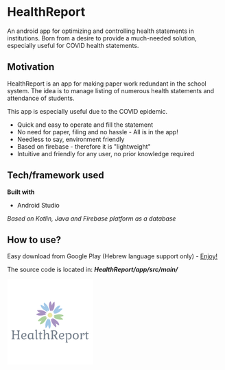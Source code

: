 # HealthReport

An android app for optimizing and controlling health statements in institutions.
Born from a desire to provide a much-needed solution, especially useful for COVID health statements. 

## Motivation

HealthReport is an app for making paper work redundant in the school system.
The idea is to manage listing of numerous health statements and attendance of students.

This app is especially useful due to the COVID epidemic.
* Quick and easy to operate and fill the statement
* No need for paper, filing and no hassle - All is in the app!
* Needless to say, environment friendly
* Based on firebase - therefore it is "lightweight"
* Intuitive and friendly for any user, no prior knowledge required

## Tech/framework used

**Built with**
* Android Studio

*Based on Kotlin, Java and Firebase platform as a database*

## How to use?
Easy download from Google Play (Hebrew language support only) -
[Enjoy!](https://play.google.com/store/apps/details?id=com.davidlevin40.app)

The source code is located in: ***HealthReport/app/src/main/***

![](HealthReport_logo.png)